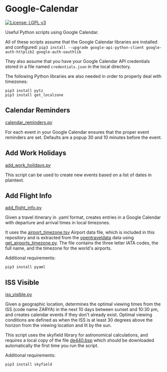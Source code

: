 # Google-Calendar
[![License: LGPL v3](https://img.shields.io/badge/License-LGPL_v3-blue.svg)](https://www.gnu.org/licenses/lgpl-3.0)

Useful Python scripts using Google Calendar.



All of these scripts assume that the Google Calendar libraries are installed and configured:
```pip3 install --upgrade google-api-python-client google-auth-httplib2 google-auth-oauthlib```

They also assume that you have your Google Calendar API credentials stored in a file named `credentials.json` in the local directory.

The following Python libraries are also needed in order to properly deal with timezones:
```
pip3 install pytz
pip3 install get_localzone
```


## Calendar Reminders

[calendar_reminders.py](https://github.com/Christophe-Gauge/Google-Calendar/blob/main/calendar_reminders.py)

For each event in your Google Calendar ensures that the proper event reminders are set. Defaults are a popup 30 and 10 minutes before the event.




## Add Work Holidays

[add_work_holidays.py](https://github.com/Christophe-Gauge/Google-Calendar/blob/main/add_work_holidays.py)

This script can be used to create new events based on a list of dates in plaintext.



## Add Flight Info

[add_flight_info.py](https://github.com/Christophe-Gauge/Google-Calendar/blob/main/add_flight_info.py)

Given a travel itinerary in .yaml format, creates entries in a Google Calendar with departure and arrival times in local timezones.

It uses the [airport_timezone.tsv](https://github.com/Christophe-Gauge/Google-Calendar/blob/main/airport_timezone.tsv) Airport data file, which is included in this repository and is extracted from the [opentraveldata](https://github.com/opentraveldata/opentraveldata) data using [get_airports_timezone.py](https://github.com/Christophe-Gauge/Google-Calendar/blob/main/get_airports_timezone.py). The file contains the three letter IATA codes, the full name, and the timezone for the world's airports.



Additional requirements:
```
pip3 install pyaml
```


## ISS Visible

[iss_visible.py](https://github.com/Christophe-Gauge/Google-Calendar/blob/main/iss_visible.py)

Given a geographic location, determines the optimal viewing times from the ISS (code name ZARYA) in the next 10 days between sunset and 10:30 pm, and creates calendar events if they don't already exist.
Optimal viewing conditions are defined as when the ISS is at least 30 degrees above the horizon from the viewing location and lit by the sun.

This script uses the skyfield library for astronomical calculations, and requires a local copy of the file [de440.bsp](https://rhodesmill.org/skyfield/planets.html#ephemeris-download-links) which should be downloaded automatically the first time you run the script.


Additional requirements:
```
pip3 install skyfield
```